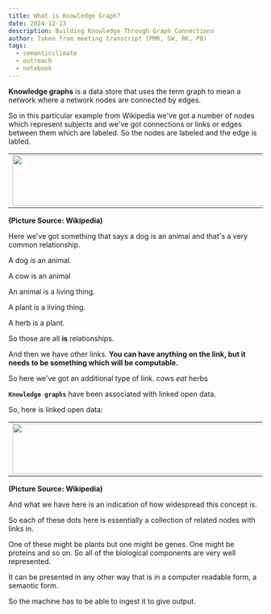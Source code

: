 ```yaml
---
title: What is Knowledge Graph?
date: 2024-12-13
description: Building Knowledge Through Graph Connections
author: Taken from meeting transcript (PMR, SW, RK, PB)
tags:
  - semanticclimate
  - outreach
  - notebook
---
```


**Knowledge graphs** is a data store that uses the term graph to mean a network where a network nodes are connected by edges.

So in this particular example from Wikipedia we've got a number of nodes which represent subjects and we've got connections or links or edges between them 
which are labeled. So the nodes are labeled and the edge is labled. 

<table>
  <tr>
    <td>
      <img src='{{ "/static/img/kgraph_1.png" | url }}' width="500" height="100">
    </td>
  </tr>
</table>

**(Picture Source: Wikipedia)**

Here we've got something that says a dog is an animal and that's a very common relationship. 

A dog is an animal. 

A cow is an animal 

An animal is a living thing. 

A plant is a living thing. 

A herb is a plant. 

So those are all **is** relationships. 

And then we have other links. **You can have anything on the link, but it needs to be something which will be computable.** 

So here we've got an additional type of link. cows *eat* herbs


**`Knowledge graphs`** have been associated with linked open data. 

So, here is linked open data:

<table>
  <tr>
    <td>
      <img src='{{ "/static/img/kgraph_2.png" | url }}' width="500" height="100">
    </td>
  </tr>
</table>

**(Picture Source: Wikipedia)**

And what we have here is an indication of how widespread this concept is. 

So each of these dots here is essentially a collection of related nodes with links in.

One of these might be plants but one might be genes. One might be proteins and so on. So all of the biological components are very well represented.

It can be presented in any other way that is in a computer readable form, a semantic form.

So the machine has to be able to ingest it to give output.
